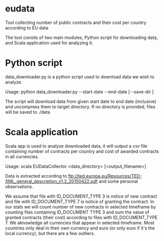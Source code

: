 # eudata
Tool collecting number of public contracts and their cost per country according to EU data

The tool consits of two main modules, Python script for downloading data, and Scala application used for analyzing it.

# Python script
data_downloader.py is a python script used to download data we wish to analyze.

Usage:
python data_downloader.py --start-date <YYYY-MM> --end-date <YYYY-MM> [--save-dir <filename>]
  
The script will download data from given start date to end date (inclusive) and uncompress them to target directory. If no directory is provided, files will be saved to ./data

# Scala application
Scala app is used to analyze downloaded data, it will output a csv file containing number of contracts per country and cost of awarded contracts in all currencies.

Usage:
scala EUDataCollector <data_directory> [<output_filename>]

Data is extracted according to ftp://ted.europa.eu/Resources/TED-XML_general_description_v1.2_20150422.pdf and some personal observations.

We assume that file with ID_DOCUMENT_TYPE 3 is notice of new contract and file with ID_DOCUMENT_TYPE 7 is notice of granting the contract. In our stats we will count number of new contracts in selected timeframe by counting files containing ID_DOCUMENT TYPE 3 and sum the value of granted contracts (their cost) according to files with ID_DOCUMENT_TYPE 7. We aknowledge all currencies that appear in selected timeframe. Most countries only deal in their own currency and euro (or only euro if it's the local currency), but there are a few outliers.
